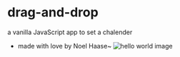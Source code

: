 # drag-and-drop
a vanilla JavaScript app to set a chalender

- made with love by Noel Haase~
![hello world image](https://images-na.ssl-images-amazon.com/images/I/51TvyW8kb-L._AC_SL1000_.jpg)
